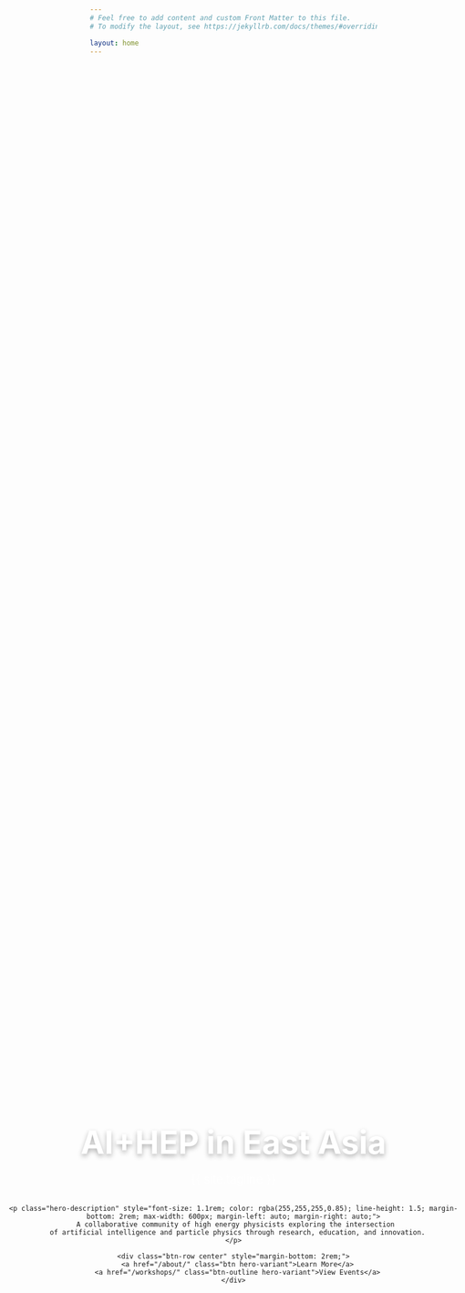```yaml
---
# Feel free to add content and custom Front Matter to this file.
# To modify the layout, see https://jekyllrb.com/docs/themes/#overriding-theme-defaults

layout: home
---
```


<div class="hero-section-fullscreen" style="height: 100vh; width: 100vw; display: flex; align-items: center; justify-content: center; background: linear-gradient(135deg, rgba(26, 26, 26, 0.8), rgba(52, 58, 64, 0.8)), url('{{ '/images/hero_simple.png' | relative_url }}') center/cover no-repeat; position: relative; box-sizing: border-box; margin-top: -60px; margin-left: calc(-50vw + 50%); margin-right: calc(-50vw + 50%); padding-top: 60px;">
  <div style="text-align: center; max-width: 800px; padding: 1rem; width: 100%;">
    <div style="margin-bottom: 2rem;">
      <!-- <img src="{{ '/images/logo_simple.png' | relative_url }}" alt="AI+HEP East Asia Logo" style="width: 100px; height: 100px; margin-bottom: 1.5rem; border-radius: 12px; box-shadow: 0 8px 24px rgba(0,0,0,0.3);"> -->
      <h1 class="hero-title" style="font-size: 3.5rem; font-weight: 700; color: white; margin-bottom: 1rem; text-shadow: 0 4px 8px rgba(0,0,0,0.3); line-height: 1.1;">AI+HEP in East Asia</h1>
      <p class="hero-subtitle" style="font-size: 1.3rem; color: rgba(255,255,255,0.9); margin-bottom: 1.5rem; font-weight: 300;">{{ site.tagline }}</p>
    </div>
    
    <p class="hero-description" style="font-size: 1.1rem; color: rgba(255,255,255,0.85); line-height: 1.5; margin-bottom: 2rem; max-width: 600px; margin-left: auto; margin-right: auto;">
      A collaborative community of high energy physicists exploring the intersection 
      of artificial intelligence and particle physics through research, education, and innovation.
    </p>
    
    <div class="btn-row center" style="margin-bottom: 2rem;">
      <a href="/about/" class="btn hero-variant">Learn More</a>
      <a href="/workshops/" class="btn-outline hero-variant">View Events</a>
    </div>
  </div>
  
  <!-- <div style="position: absolute; bottom: 1.5rem; left: 50%; transform: translateX(-50%); color: rgba(255,255,255,0.7); text-align: center;">
    <div style="font-size: 0.9rem; margin-bottom: 0.5rem;">Scroll to explore</div>
    <div style="font-size: 1.2rem;">↓</div>
  </div> -->
</div>

<div class="wrapper">
  <div class="content-section" style="margin-top: 4rem;">
    <div class="card-grid">
      <div class="card">
        <h3 class="card-title"> Research & Education</h3>
        <p>Comprehensive programs covering particle theory, experimental physics, astrophysics, cosmology, and AI/ML methodologies for physics applications.</p>
      </div>

      <div class="card">
        <h3 class="card-title"> Community Activities</h3>
        <p>Annual workshops, monthly seminars, journal clubs, and collaborative projects bringing together researchers across East Asia and beyond.</p>
      </div>
    </div>
  </div>

  <div class="news-section">
    <h2 class="news-title">📢 Latest News</h2>
    <p><strong>June 2025:</strong> Welcome to our new community website! Stay tuned for upcoming workshops and seminars.</p>
  </div>

  <div class="btn-row center" style="margin: 3rem 0;">
    <a href="/organizers/" class="btn">Meet Our Team</a>
    <a href="/seminars/" class="btn btn-outline">Upcoming Events</a>
  </div>
</div>
